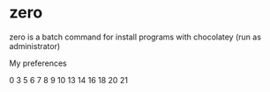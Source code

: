 # zero

zero is a batch command for install programs with chocolatey (run as administrator)

My preferences

0 3 5 6 7 8 9 10 13 14 16 18 20 21
